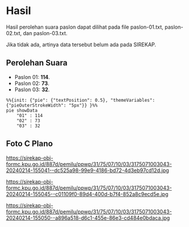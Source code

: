 # Hasil

Hasil perolehan suara paslon dapat dilihat pada file paslon-01.txt, paslon-02.txt, dan paslon-03.txt.

Jika tidak ada, artinya data tersebut belum ada pada SIREKAP.

## Perolehan Suara

 * Paslon 01: **114**.
 * Paslon 02: **73**.
 * Paslon 03: **32**.

```mermaid
%%{init: {"pie": {"textPosition": 0.5}, "themeVariables": {"pieOuterStrokeWidth": "5px"}} }%%
pie showData
    "01" : 114
    "02" : 73
    "03" : 32
```
## Foto C Plano

https://sirekap-obj-formc.kpu.go.id/887d/pemilu/ppwp/31/75/07/10/03/3175071003043-20240214-155041--dc525a98-99e9-4186-bd72-4d3eb97cd12d.jpg

https://sirekap-obj-formc.kpu.go.id/887d/pemilu/ppwp/31/75/07/10/03/3175071003043-20240214-155045--c01109f0-89d4-400d-b7f4-852a8c9ecd5e.jpg

https://sirekap-obj-formc.kpu.go.id/887d/pemilu/ppwp/31/75/07/10/03/3175071003043-20240214-155050--a896a518-d6c1-455e-86e3-cd484e0bdaca.jpg
